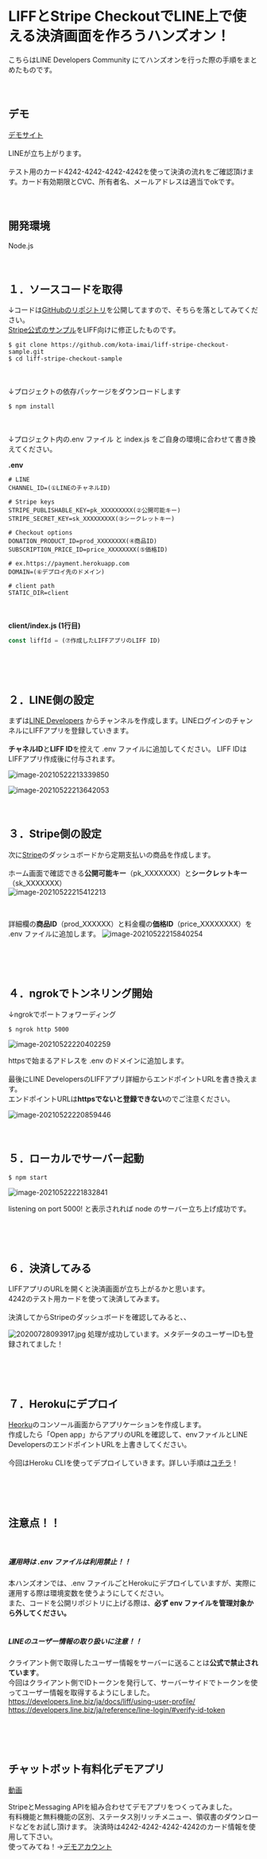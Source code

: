 # LIFFとStripe CheckoutでLINE上で使える決済画面を作ろうハンズオン！

こちらはLINE Developers Community にてハンズオンを行った際の手順をまとめたものです。
<br><br><br>

## デモ

[デモサイト](https://liff.line.me/1655194342-OBj3dG0j)<br><br>
LINEが立ち上がります。<br><br>
テスト用のカード4242-4242-4242-4242を使って決済の流れをご確認頂けます。カード有効期限とCVC、所有者名、メールアドレスは適当でokです。
<br><br><br>
## 開発環境
Node.js
<br><br><br>
## １．ソースコードを取得

↓コードは[GitHubのリポジトリ](https://github.com/kota-imai/liff-stripe-checkout-sample)を公開してますので、そちらを落としてみてください。<br>
[Stripe公式のサンプル](https://github.com/stripe-samples/checkout-subscription-and-add-on)をLIFF向けに修正したものです。

```
$ git clone https://github.com/kota-imai/liff-stripe-checkout-sample.git
$ cd liff-stripe-checkout-sample
```
<br><br>
↓プロジェクトの依存パッケージをダウンロードします

```
$ npm install
```
<br><br>
↓プロジェクト内の.env ファイル と index.js をご自身の環境に合わせて書き換えてください。

**.env**

```.env
# LINE
CHANNEL_ID=(①LINEのチャネルID)

# Stripe keys
STRIPE_PUBLISHABLE_KEY=pk_XXXXXXXXX(②公開可能キー)
STRIPE_SECRET_KEY=sk_XXXXXXXXX(③シークレットキー)

# Checkout options
DONATION_PRODUCT_ID=prod_XXXXXXXX(④商品ID)
SUBSCRIPTION_PRICE_ID=price_XXXXXXXX(⑤価格ID)

# ex.https://payment.herokuapp.com
DOMAIN=(⑥デプロイ先のドメイン)

# client path
STATIC_DIR=client
```
<br><br>
**client/index.js (1行目)**

```javascript
const liffId = (⑦作成したLIFFアプリのLIFF ID)
```
<br><br><br>
## ２．LINE側の設定

まずは[LINE Developers](https://developers.line.biz/ja/) からチャンネルを作成します。LINEログインのチャンネルにLIFFアプリを登録していきます。
<br><br>
**チャネルID**と**LIFF ID**を控えて .env ファイルに追加してください。
LIFF IDはLIFFアプリ作成後に付与されます。
<br>

![image-20210522213339850](https://user-images.githubusercontent.com/56163213/119226822-0cb18f00-bb46-11eb-9f5d-2491343eb5ad.png)

![image-20210522213642053](https://user-images.githubusercontent.com/56163213/119226859-24891300-bb46-11eb-9b02-f8709f0082b0.png)
<br><br><br>

## ３．Stripe側の設定

次に[Stripe](https://dashboard.stripe.com/dashboard)のダッシュボードから定期支払いの商品を作成します。
<br><br>
ホーム画面で確認できる**公開可能キー**（pk_XXXXXXX）と**シークレットキー**（sk_XXXXXXX）
<br>
![image-20210522215412213](https://user-images.githubusercontent.com/56163213/119227470-ffe26a80-bb48-11eb-953d-2d8a688c01a6.png)

<br>

詳細欄の**商品ID**（prod_XXXXXX）と料金欄の**価格ID**（price_XXXXXXXX）を .env ファイルに追加します。
![image-20210522215840254](https://user-images.githubusercontent.com/56163213/119227462-eb9e6d80-bb48-11eb-8773-b6a5f1898918.png)

<br><br><br>
## ４．ngrokでトンネリング開始

↓ngrokでポートフォワーディング

```
$ ngrok http 5000
```

![image-20210522220402259](https://user-images.githubusercontent.com/56163213/119227594-a7f83380-bb49-11eb-9b2e-e67a3cc98a0b.png)
<br>

httpsで始まるアドレスを .env のドメインに追加します。
<br><br>
最後にLINE DevelopersのLIFFアプリ詳細からエンドポイントURLを書き換えます。<br>
エンドポイントURLは**httpsでないと登録できない**のでご注意ください。

![image-20210522220859446](https://user-images.githubusercontent.com/56163213/119227727-5603dd80-bb4a-11eb-8753-e1e5c8b22c6a.png)
<br><br><br>

## ５．ローカルでサーバー起動

```
$ npm start
```

![image-20210522221832841](https://user-images.githubusercontent.com/56163213/119227992-ab8cba00-bb4b-11eb-9f4f-6b571df57fee.png)

listening on port 5000!  と表示されれば node のサーバー立ち上げ成功です。 




<br><br><br>


## ６．決済してみる

LIFFアプリのURLを開くと決済画面が立ち上がるかと思います。<br>
4242のテスト用カードを使って決済してみます。
<br><br>
決済してからStripeのダッシュボードを確認してみると、、

![20200728093917.jpg](https://qiita-image-store.s3.ap-northeast-1.amazonaws.com/0/594998/47bf7881-9853-bc57-c420-a4592150150b.jpeg)
処理が成功しています。メタデータのユーザーIDも登録されてました！


<br><br><br>


## ７．Herokuにデプロイ

[Heorku](https://dashboard.heroku.com/apps)のコンソール画面からアプリケーションを作成します。
<br>
作成したら「Open app」からアプリのURLを確認して、envファイルとLINE DevelopersのエンドポイントURLを上書きしてください。
<br><br>
今回はHeroku CLIを使ってデプロイしていきます。詳しい手順は[コチラ](https://devcenter.heroku.com/ja/articles/git)！


<br><br><br>





## 注意点！！

<br>

##### 運用時は .env ファイルは利用禁止！！

本ハンズオンでは、.env ファイルごとHerokuにデプロイしていますが、実際に運用する際は環境変数を使うようにしてください。<br>
また、コードを公開リポジトリに上げる際は、**必ず env ファイルを管理対象から外してください。**
<br><br>
##### LINEのユーザー情報の取り扱いに注意！！

クライアント側で取得したユーザー情報をサーバーに送ることは**公式で禁止されています**。<br>
今回はクライアント側でIDトークンを発行して、サーバーサイドでトークンを使ってユーザー情報を取得するようにしました。<br>
https://developers.line.biz/ja/docs/liff/using-user-profile/<br>
https://developers.line.biz/ja/reference/line-login/#verify-id-token<br>


<br><br><br>


## チャットボット有料化デモアプリ
[動画](https://mybucketkaonga9public.s3-ap-northeast-1.amazonaws.com/screen-20210527-212752.gif)

StripeとMessaging APIを組み合わせてデモアプリをつくってみました。<br>
有料機能と無料機能の区別、ステータス別リッチメニュー、領収書のダウンロードなどをお試し頂けます。
決済時は4242-4242-4242-4242のカード情報を使用して下さい。<br>
使ってみてね！→[デモアカウント](https://lin.ee/EEP2asr)






<br><br><br>